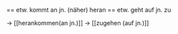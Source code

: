 == etw. kommt an jn. (näher) heran
== etw. geht auf jn. zu

-> [[herankommen(an jn.)]]
-> [[zugehen (auf jn.)]]
